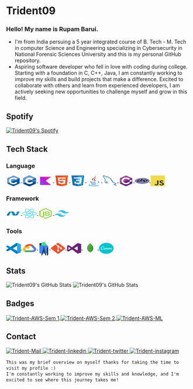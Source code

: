 # Trident09 

### Hello! My name is Rupam Barui.
- I'm from India persuing a 5 year integrated course of B. Tech - M. Tech in computer Science and Engineering specializing in Cybersecurity in National Forensic Sciences University and this is my personal GitHub repository. 
- Aspiring software developer who fell in love with coding during college. Starting with a foundation in C, C++, Java, I am constantly working to improve my skills and build projects that make a difference. Excited to collaborate with others and learn from experienced developers, I am actively seeking new opportunities to challenge myself and grow in this field.

## Spotify

[<img src="https://spotify-nowplaying-five.vercel.app/api/spotify" alt="Trident09's Spotify">](https://open.spotify.com/user/llefxx3swsd6zjw2szt6kgfap)

## Tech Stack

### Language

<div style="display: inline-block">
  <a href="https://learn.microsoft.com/en-us/cpp/c-language/?view=msvc-170" target="_blank">
    <img align="center" alt="Trident-C" height="30" width="40" src="https://github.com/devicons/devicon/blob/master/icons/c/c-original.svg">
  </a>
  <a href="https://isocpp.org/std/the-standard" target="_blank">
    <img align="center" alt="Trident-C++" height="30" width="40" src="https://github.com/devicons/devicon/blob/master/icons/cplusplus/cplusplus-original.svg">
  </a>
  <a href="https://kotlinlang.org/docs/home.html" target="_blank">
    <img align="center" alt="Trident-Kotlin" height="30" width="40" src="https://github.com/devicons/devicon/blob/master/icons/kotlin/kotlin-original.svg">
  </a>
  <a href="https://developer.mozilla.org/en-US/docs/Web/HTML" target="_blank"> 
    <img align="center" alt="Trident-HTML" height="30" width="40" src="https://github.com/devicons/devicon/blob/master/icons/html5/html5-original.svg">
  </a>
  <a href="https://developer.mozilla.org/en-US/docs/Web/CSS" target="_blank">
    <img align="center" alt="Trident-CSS" height="30" width="40" src="https://github.com/devicons/devicon/blob/master/icons/css3/css3-original.svg">
  </a>
  <a href="https://docs.oracle.com/en/java" target="_blank">
    <img align="center" alt="Trident-Java" height="30" width="40" src="https://github.com/devicons/devicon/blob/master/icons/java/java-original.svg">
  </a>
  <a href="https://dev.mysql.com/doc" target="_blank">
    <img align="center" alt="Trident-MySQL" height="30" width="40" src="https://github.com/devicons/devicon/blob/master/icons/mysql/mysql-original.svg">
  </a>
  <a href="https://learn.microsoft.com/en-us/dotnet/csharp/" target="_blank">
    <img align="center" alt="Trident-csharp" height="30" width="40" src="https://github.com/devicons/devicon/blob/master/icons/csharp/csharp-original.svg">
  </a>
  <a href="https://www.php.net/docs.php" target="_blank">
    <img align="center" alt="Trident-php" height="30" width="40" src="https://github.com/devicons/devicon/blob/master/icons/php/php-original.svg">
  </a>
  <a href="https://developer.mozilla.org/en-US/docs/Web/javascript" target="_blank">
    <img align="center" alt="Trident-javascript" height="30" width="40" src="https://github.com/devicons/devicon/blob/master/icons/javascript/javascript-original.svg">
  </a>
</div>

### Framework

<div style="display: inline-block">
  <a href="https://learn.microsoft.com/en-us/dotnet" target="_blank">
    <img align="center" alt="Trident-dotnet" height="30" width="40" src="https://github.com/devicons/devicon/blob/master/icons/dot-net/dot-net-original.svg">
  </a>
  <a href="https://react.dev" target="_blank">
    <img align="center" alt="Trident-react" height="30" width="40" src="https://github.com/devicons/devicon/blob/master/icons/react/react-original.svg">
  </a>
  <a href="https://nodejs.org/en/docs" target="_blank">
    <img align="center" alt="Trident-nodejs" height="30" width="40" src="https://github.com/devicons/devicon/blob/master/icons/nodejs/nodejs-original.svg">
  </a>
  <a href="https://tailwindcss.com" target="_blank">
    <img align="center" alt="Trident-tailwind" height="30" width="40" src="https://github.com/devicons/devicon/blob/master/icons/tailwindcss/tailwindcss-plain.svg">
  </a>
</div>

### Tools

<div style="display: inline-block">
  <a href="https://code.visualstudio.com/Docs" target="_blank">
    <img align="center" alt="Trident-VS-Code" height="30" width="40" src="https://github.com/devicons/devicon/blob/master/icons/vscode/vscode-original.svg">
  </a>
  <a href="https://cloud.google.com/docs" target="_blank">
    <img align="center" alt="Trident-googlecloud" height="30" width="40" src="https://github.com/devicons/devicon/blob/master/icons/googlecloud/googlecloud-original.svg">
  </a>
  <a href="https://developer.android.com/docs/" target="_blank">
    <img align="center" alt="Trident-androidstudio" height="40" width="30" src="https://github.com/devicons/devicon/blob/master/icons/androidstudio/androidstudio-original.svg">
  </a>
  <a href="https://git-scm.com/doc" target="_blank">
    <img align="center" alt="Trident-Git" height="30" width="40" src="https://github.com/devicons/devicon/blob/master/icons/git/git-original.svg">
  </a>
  <a href="https://learn.microsoft.com/en-us/visualstudio/windows/?view=vs-2022" target="_blank">
    <img align="center" alt="Trident-VS-Code" height="30" width="40" src="https://github.com/devicons/devicon/blob/master/icons/visualstudio/visualstudio-plain.svg">
  </a>
  <a href="https://www.mongodb.com/docs/" target="_blank">
    <img align="center" alt="Trident-MongoDB" height="30" width="40" src="https://github.com/devicons/devicon/blob/master/icons/mongodb/mongodb-original.svg">
  </a>
  <a href="https://www.canva.com" target="_blank">
    <img align="center" alt="Trident-Canva" height="30" width="40" src="https://github.com/devicons/devicon/blob/master/icons/canva/canva-original.svg">
  </a>
</div>

## Stats

<div style="display: inline-block">
  <img alt="Trident09's GitHub Stats" src="https://github-readme-stats-lake-seven-36.vercel.app/api?username=trident09&show_icons=true&theme=transparent&hide_border=true">
  <img alt="Trident09's GitHub Stats" src="https://github-readme-stats-lake-seven-36.vercel.app/api/top-langs?username=trident09&show_icons=true&theme=transparent&hide_border=true&layout=compact">
</div>

## Badges

<div style="display: inline-block">
  <a href="https://www.credly.com/badges/e3d06e38-c669-433d-99d2-6fc279aaefad/public_url" target="_blank">
    <img align="center" alt="Trident-AWS-Sem 1" height="100" width="100" src="https://images.credly.com/size/680x680/images/973caa5a-e3d1-4616-806f-4c95d5f2ffea/image.png">
  </a>
  <a href="https://www.credly.com/badges/1bdc5b78-1ac7-4888-8902-031e4e8190d9/public_url" target="_blank">
    <img align="center" alt="Trident-AWS-Sem 2" height="100" width="100" src="https://images.credly.com/size/220x220/images/57d758e3-b29e-4d0f-92b0-b4f7e6dabdf2/image.png">
  </a>
  <a href="https://www.credly.com/badges/0ec100b4-fe24-4a98-88e3-1880cc7caeb9/public_url" target="_blank">
    <img align="center" alt="Trident-AWS-ML" height="100" width="100" src="https://images.credly.com/size/680x680/images/254b883a-44a3-4cec-b6f2-946a80522b39/image.png">
  </a>
</div>

## Contact

<div style="display: inline-block">
  <a href="mailto:rupambarui.17@gmail.com?subject=[GitHub]" target="_blank">
    <img alt="Trident-Mail" src="https://img.shields.io/badge/-Mail-EA4335?style=for-the-badge&logo=maildotru&logoColor=white" target="_blank">
  </a>
  <a href="https://www.linkedin.com/in/rupam-barui-73b415230" target="_blank">
    <img alt="Trident-linkedin" src="https://img.shields.io/badge/-LinkedIn-0A66C2?style=for-the-badge&logo=linkedin&logoColor=white" target="_blank">
  </a>
  <a href="https://twitter.com/rupam_barui" target="_blank">
    <img alt="Trident-twitter" src="https://img.shields.io/badge/-Twitter-1DA1F2?style=for-the-badge&logo=twitter&logoColor=white" target="_blank">
  </a>
  <a href="https://instagram.com/rup.am.i?igshid=MWI4MTIyMDE=" target="_blank">
    <img alt="Trident-instagram" src="https://img.shields.io/badge/-Instagram-E4405F?style=for-the-badge&logo=instagram&logoColor=white" target="_blank">
  </a>
</div>

```
This was my brief overview on myself thanks for taking the time to visit my profile :)
I'm constantly working to improve my skills and knowledge, and I'm excited to see where this journey takes me!
```

